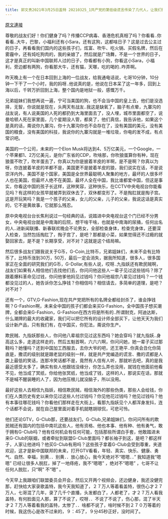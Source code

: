 ```yaml
---
title: 郭文贵2021年3月25日盖特 20210325_1共产党的第低级谎言传染了几代人，让我们很多中国人．不懂得思考．连起码的逻辑思维都没有．新中国联邦人将彻底改变这一切，全世界正在以毒灭共的革命当中，一切都已经开始！
---
```


[原文連接](https://gnews.org/ThreadView/53480517)

尊敬的战友们好！你们健身了吗？传播CCP病毒、香港危机真相了吗？你看看..你看看..大牛，巴黎，小福利还有小Sara，还有这狗，这都啥日子？这是过去公主过的日子，再看看我们国内的这些孩子们，炫富、吹牛、吃火锅、买假名牌，然后在雾霾中，还有炖吃狗肉的，我的亲娘了，然后就是广场舞，不是一个世界的日子，这才是真正的叫新中国联邦人过的日子，你看都有小狗，你看这小Sara，小福利，旁边都有两狗，你看那大牛，还有猫，天哪，吃的喝的..咋弄啊。


昨天晚上有一个在日本回到上海的一位战友，给我通电话说，七哥10分钟，10分钟一下干了一个小时，我的妈呀..他说真的是，他说在日本呆了这一年多，回到上海以后，千转万折回到上海，整个国内是地狱一般，感慨万千。


兄弟姐妹们我想再说一遍，宁可当美国的狗，也不会当中国的皇上去，他们是没选择，无智，你说就是现在，头两天有战友..我这是缺氧了，脑子有点晕，九寨沟的战友说，有人说美国的人死的都扔到大海里面去了，没人埋，城市里面都空了，说曼哈顿人死在家里面，几个星期没人管，都臭了，他们真信，我告诉他，如果这个是真的话，甭说你九寨沟，你十九寨沟你也不会存在了，没有美国的美元，没有美国的粮食，没有美国的科技，我说你的九寨沟就是一堆垃圾，你电的发不成，有点常识吧。


美国的一个公司，未来的一个Elon Musk将达到4、5万亿美元，一个Google，一个苹果都1、2万亿美元，是你广东省的CDP，吹啥那，你吹狼蛋算你有种，现在狼蛋不吹了，吹羊蛋去了，你真以为你是披着羊皮的羊啊，是不是啊？你真以为呀，你连披着羊皮的羊都不是，美国更不是披着羊皮的狼，我们说实在话，不是说崇洋内外，美国不是个国家，美国是全世界最聪明人聚集的地方，最坏的人很多坏人也在美国，但最坏人绝不在美国，最坏人全在中国，我比谁都爱中国，但这是事实，你看这中国的孩子长这样，这种笑容，这种快乐，在CCTV中央电视台你能看见吗？有这样的女孩早就被弄到双休去了，双休都变形了。不是掏肛就是掏子宫。这是开玩笑吗？我是一个孩子的父亲，女儿的父亲，儿子的父亲，我说这话是真实的，它不是黄故事，它就那么残忍。


原中央电视台台长焦利说过一句经典的话，说踏进中央电视台这个门已经不分男女，中央电视台就是中南海的后院，想干啥干啥，也就是中南海的尿捅，任何出名的人..进新闻联播、新春联欢晚会不论男女，全部检查身体，检查完身体，还要深入检查，当然包括掏肛了，掏子宫了，是吧？那都是小菜，如果觉得还不过瘾的就娶回家去，是不是？长期享受，对不对？这就是这个结局嘛。


然后很多战友们跟我说关于G币，G-Coin,比特币，兄弟姐妹们，未来不会有比特币了，比特币涨到30万，50万，最后一定会消失，据我所知道，很多人，很多国家正在全面的研究我们的G币，G-Dollar,有些人说，哎呀..九指妖还有欺民贼啊，战友们如果有人相信他们去找他们去，你问问他这些人一辈子见过这些钱吗？除了跟着爆料革命见过钱，你问他爹他妈见过钱吗？你问他祖宗八辈见过钱吗？一个钱都没见过的人，她告诉你怎么挣钱？你相信吗？相信请去，多简单的道理，是吧？对不对？


还有一个，GTV,G-Fashion,现在共产党把所有的名牌全都给封杀了，谁会挣钱啊？G-Fashion啊，未来全中国的孩子们都会来买G-Fashion，全中国孩子想买潮牌，全都会来G-Fashion，G-Fashion在西方将是所有的..所谓耐克，阿迪达斯，什么潮牌的最大的收藏家，我们可以把它所有的设计师全部买下，让他天天为我们设计新产品，只有我们有，在中国买，你犯法，甭说你生产。


欺民贼、九指妖那些人，你问他八辈祖宗见过这东西吗？她会穿吗？就九指妖..身高这么多，走道这样走的，然后五魁首啊，六六六啊，你问问她，她一辈子买过那鞋吗？她懂吗？还到中国加工西服去，去你大爷的吧，还王艳平..你真会丑化你简直是，撒谎的级别就是跟老鼠的级别一样，就是共产党编造的谎言、撒的谎都是人类上最低的笑话，连那冷笑话都不是，竟然有人信有人听，那就听去吧，真的是我最近感受太多了，确实有些人他跟钱没缘分，你怎么弄也没用，就钱在他面前他看不见，他当成了冥纸，你给他张冥纸，他当成了钱，这样的人，那说实在话，那就不是喊不醒装睡的人了，因为他压根儿就没脑子，所以没用。


最好这些人去相信九指妖，相信欺民贼，相信海外的那些伪类，那些人会给钱，你们在人类历史有史以来你见过这些人付过钱吗？你见他花过钱吗？他见过钱吗？他有本事往哪花钱吗？你看他们那样走在大街上，看那九指妖见个人都浑身发抖，连个话都不会说，就在自己屋里面对着手机就瞎胡球侃，可悲可怜。


他们还论GTV，G-Club那，还要战友们，G-Club,兄弟姐妹们，你问问所有的欺民贼还有国内的包括中南坑这些人，他有资格、他也本事、他有种、他有勇气，敢于拥有G-Club吗？他有任何机会有任何可能，包括那些所谓白手套，他敢踏进未来G-Club的联姻，或者牵扯到联盟G-Club里面吗？都长袖子到这，是吧？都这样子，人家让他进吗？他买G-Club有用吗？这些孩子拿着G-Club会受到尊重，夹道欢迎，这才是新中国联邦的未来，打开GTV看看，年轻、真实、快乐、健康、勇气、自然、幸福，别黄．．别黄．．放心放心，我今天绝对不“嗯嗯．．” 我知道我“嗯嗯” 已经让很多人脱肛，掉了一地痔疮，我不“嗯嗯” ，绝对不“嗯嗯” ，七哥不让任何人脱肛，只“啊” 不“嗯” 。


今天早上我跟咱们联盟委员会开会，然后又开两个视频会，还边健身，我还没健完那，赶快给大家录歌盖特，我今天我知道了，２７万人等着看盖特，很伤心才２７万人，七哥混了几年，录了几千个直播，头发都白了，人都老了，才２７万人看我盖特，有何脸面见人那，算了不说了，哎呀．．不说了不说了，伤心那，混了半天才２７万人等着看我的盖特，太惨了．．啥都不说了，啥时候不到２７０万等着的时候，我这伤心是改不过来的，９：45了，９分45秒正好，没时间了。
